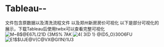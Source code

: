 # Tableau--
文件包含原数据以及清洗流程文件
以及郑州新房房价可视化
以下是部分可视化的展示，下载Tableau后使用twbx可以查看完整可视化
![M~B$@E67L(21D {3MS% 7AK](https://user-images.githubusercontent.com/71110003/227842894-9bc2b9ab-2761-42b5-b1a0-b300da3d947b.png)
![4( 3(D 1} @(D5_O}30O6FU](https://user-images.githubusercontent.com/71110003/227842905-7c1e7cc1-02fd-4806-827a-0c4323b07379.png)
![E1$$UJE@V{C@VX@GI1N}1U3](https://user-images.githubusercontent.com/71110003/227843060-fdb945e6-bcd1-410e-8ca9-e1b0b04e9cec.png)
